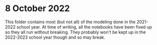 # 8 October 2022
This folder contains most (but not all) of the modeling done in the 2021-2022 school year. At time of writing, all the notebooks have been fixed up so they all run without breaking. They probably won't be kept up in the 2022-2023 school year though and so may break.